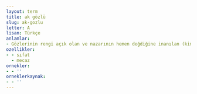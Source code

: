 ```yaml
---
layout: term
title: ak gözlü
slug: ak-gozlu
letter: A
lisan: Türkçe
anlamlar:
- Gözlerinin rengi açık olan ve nazarının hemen değdiğine inanılan (kimse)
ozellikler:
- - sıfat
  - mecaz
ornekler:
- - ''
orneklerkaynak:
- - ''
---
```

